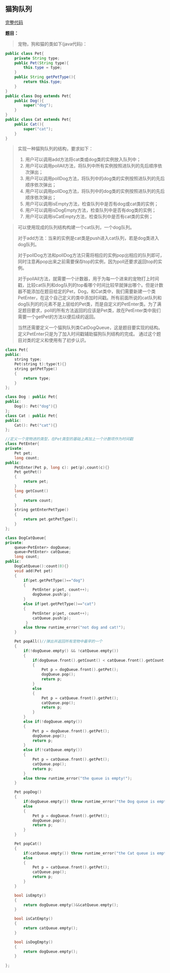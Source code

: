 ## 猫狗队列
[完整代码](https://github.com/ludandandan/Programmer-interview-guide/blob/master/Chapter00_BasicVideo/CatDogQueue.cpp)

**题目：**
>宠物，狗和猫的类如下(java代码)：
```java
public class Pet{
    private String type;
    public Pet(String type){
        this.type = type;
    }
    public String getPetType(){
        return this.type;
    }
} 
public class Dog extends Pet{
    public Dog(){
        super("dog");
    }
}
public class Cat extends Pet{
    public Cat(){
        super("cat");
    }
}
```
> 实现一种猫狗队列的结构，要求如下：
> 1. 用户可以调用add方法将cat类或dog类的实例放入队列中；
> 2. 用户可以调用pollAll方法，将队列中所有实例按照进队列的先后顺序依次弹出；
> 3. 用户可以调用pollDog方法，将队列中的dog类的实例按照进队列的先后顺序依次弹出；
> 4. 用户可以调用pollDog方法，将队列中的dog类的实例按照进队列的先后顺序依次弹出；
> 5. 用户可以调用isEmpty方法，检查队列中是否有dog或cat类的实例；
> 6. 用户可以调用isDogEmpty方法，检查队列中是否有dog类的实例；
> 7. 用户可以调用isCatEmpty方法，检查队列中是否有cat类的实例；

> 可以使用现成的队列结构构建一个cat队列，一个dog队列。
> 
> 对于add方法：当来的实例是cat类是push进入cat队列，若是dog类进入dog队列。
>
> 对于pollDog方法和pollDog方法只需将相应的实例pop出相应的队列即可，同时注意再pop出来之前需要保存top的实例，因为poll还要求返回top的实例。
> 
> 对于pollAll方法，就需要一个计数器，用于为每一个进来的宠物打上时间戳，比较cat队列和dog队列的top看哪个时间比较早就弹出哪个。但是计数器不能添加在题目给定的Pet，Dog，和Cat类中，我们需要新建一个类PetEnter，在这个自己定义的类中添加时间戳。所有前面所说的cat队列和dog队列的的元素不是上层给的Pet类，而是自定义的PetEnter类。为了满足题目要求，poll的所有方法返回的应该是Pet类，故在PetEnter类中我们需要一个getPet的方法以便后续的返回。
> 
> 当然还需要定义一个猫狗队列类CatDogQueue，这是题目要实现的结构。定义PetEnter只是为了加入时间戳辅助猫狗队列结构的完成。
> 通过这个题目对类的定义和使用有了初步认识。

```c++
class Pet{
public:
    string type;
    Pet(string t):type(t){}
    string getPetType()
    {
        return type;
    }
};

class Dog : public Pet{
public:
    Dog(): Pet("dog"){}
};
class Cat : public Pet{
public:
    Cat(): Pet("cat"){}
};

//定义一个宠物进的类型，在Pet类型的基础上再加上一个计数项作为时间戳
class PetEnter{
private:
    Pet pet;
    long count;
public:
    PetEnter(Pet p, long c): pet(p),count(c){}
    Pet getPet()
    {
        return pet;
    }
    long getCount()
    {
        return count;
    }
    string getEnterPetType()
    {
        return pet.getPetType();
    }
};

class DogCatQueue{
private:
    queue<PetEnter> dogQueue;
    queue<PetEnter> catQueue;
    long count;
public:
    DogCatQueue():count(0){}
    void add(Pet pet)
    {
        if(pet.getPetType()=="dog")
        {
            PetEnter p(pet, count++);
            dogQueue.push(p);
        }
        else if(pet.getPetType()=="cat")
        {
            PetEnter p(pet, count++);
            catQueue.push(p);
         }
        else throw runtime_error("not dog and cat!");
    }

    Pet popAll()//弹出并返回所有宠物中最早的一个
    {
        if(!dogQueue.empty() && !catQueue.empty())
        {
            if(dogQueue.front().getCount() < catQueue.front().getCount())
            {
                Pet p = dogQueue.front().getPet();
                dogQueue.pop();
                return p; 
            }
            else
            {
                Pet p = catQueue.front().getPet();
                catQueue.pop();
                return p;
            }
        }
        else if(!dogQueue.empty())
        {
            Pet p = dogQueue.front().getPet();
            dogQueue.pop();
            return p;
        }
        else if(!catQueue.empty())
        {
            Pet p = catQueue.front().getPet();
            catQueue.pop();
            return p;
        }
        else throw runtime_error("the queue is empty!");
    }

    Pet popDog()
    {
        if(dogQueue.empty()) throw runtime_error("the Dog queue is empty!");
        else
        {
            Pet p = dogQueue.front().getPet();
            dogQueue.pop();
            return p;
        }
    }

    Pet popCat()
    {
        if(catQueue.empty()) throw runtime_error("the Cat queue is empty!");
        else
        {
            Pet p = catQueue.front().getPet();
            catQueue.pop();
            return p;
        }
    }

    bool isEmpty()
    {
        return dogQueue.empty()&&catQueue.empty();
    }

    bool isCatEmpty()
    {
        return catQueue.empty();
    }

    bool isDogEmpty()
    {
        return dogQueue.empty();
    }
        
};
```